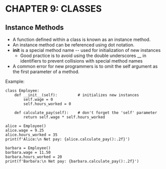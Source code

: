 # CHAPTER 9: CLASSES

## Instance Methods

* A function defined within a class is known as an instance method.
* An instance method can be referenced using dot notation. 
* __init__ is a special method name -- used for initialization of new instances
  * Good practice is to avoid using the double underscores __ in identifiers to prevent collisions with special method names
* A common error for new programmers is to omit the self argument as the first parameter of a method.

Example:

```
class Employee:
    def __init__(self):         # initializes new instances
        self.wage = 0
        self.hours_worked = 0

    def calculate_pay(self):    # don't forget the 'self' parameter
        return self.wage * self.hours_worked

alice = Employee()
alice.wage = 9.25
alice.hours_worked = 35
print(f'Alice:\n Net pay: {alice.calculate_pay():.2f}')

barbara = Employee()
barbara.wage = 11.50
barbara.hours_worked = 20
print(f'Barbara:\n Net pay: {barbara.calculate_pay():.2f}')
```
